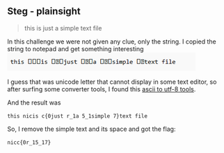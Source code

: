 ## Steg - plainsight
> this 󠁮󠁩󠁣is 󠁣󠁻󠀰just 󠁲󠁟󠀱a 󠀵󠁟󠀱simple 󠀷text file

In this challenge we were not given any clue, only the string. I copied the string to notepad and get something interesting <br />
![strings](assets/Screenshot%202023-03-13%20145933.png) <br />

I guess that was unicode letter that cannot display in some text editor, so after surfing some converter tools, I found this [ascii to utf-8 tools](https://onlineutf8tools.com/convert-ascii-to-utf8). <br />

And the result was
```
this nicis c{0just r_1a 5_1simple 7}text file
```

So, I remove the simple text and its space and got the flag:
```
nicc{0r_15_17}
```